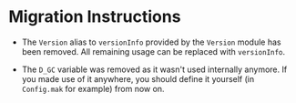 Migration Instructions
======================

* The `Version` alias to `versionInfo` provided by the `Version` module has been removed.
  All remaining usage can be replaced with `versionInfo`.

* The `D_GC` variable was removed as it wasn't used internally anymore.
  If you made use of it anywhere, you should define it yourself (in `Config.mak` for example) from now on.
